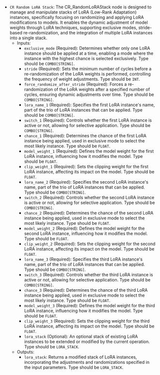 - `CR Random LoRA Stack`: The CR_RandomLoRAStack node is designed to manage and manipulate stacks of LoRA (Low-Rank Adaptation) instances, specifically focusing on randomizing and applying LoRA modifications to models. It enables the dynamic adjustment of model weights through LoRA techniques, supporting exclusive modes, stride-based re-randomization, and the integration of multiple LoRA instances into a single stack.
    - Inputs:
        - `exclusive_mode` (Required): Determines whether only one LoRA instance should be applied at a time, enabling a mode where the instance with the highest chance is selected exclusively. Type should be `COMBO[STRING]`.
        - `stride` (Required): Sets the minimum number of cycles before a re-randomization of the LoRA weights is performed, controlling the frequency of weight adjustments. Type should be `INT`.
        - `force_randomize_after_stride` (Required): Forces a re-randomization of the LoRA weights after a specified number of cycles, ensuring dynamic adjustments over time. Type should be `COMBO[STRING]`.
        - `lora_name_1` (Required): Specifies the first LoRA instance's name, part of the trio of LoRA instances that can be applied. Type should be `COMBO[STRING]`.
        - `switch_1` (Required): Controls whether the first LoRA instance is active or not, allowing for selective application. Type should be `COMBO[STRING]`.
        - `chance_1` (Required): Determines the chance of the first LoRA instance being applied, used in exclusive mode to select the most likely instance. Type should be `FLOAT`.
        - `model_weight_1` (Required): Defines the model weight for the first LoRA instance, influencing how it modifies the model. Type should be `FLOAT`.
        - `clip_weight_1` (Required): Sets the clipping weight for the first LoRA instance, affecting its impact on the model. Type should be `FLOAT`.
        - `lora_name_2` (Required): Specifies the second LoRA instance's name, part of the trio of LoRA instances that can be applied. Type should be `COMBO[STRING]`.
        - `switch_2` (Required): Controls whether the second LoRA instance is active or not, allowing for selective application. Type should be `COMBO[STRING]`.
        - `chance_2` (Required): Determines the chance of the second LoRA instance being applied, used in exclusive mode to select the most likely instance. Type should be `FLOAT`.
        - `model_weight_2` (Required): Defines the model weight for the second LoRA instance, influencing how it modifies the model. Type should be `FLOAT`.
        - `clip_weight_2` (Required): Sets the clipping weight for the second LoRA instance, affecting its impact on the model. Type should be `FLOAT`.
        - `lora_name_3` (Required): Specifies the third LoRA instance's name, part of the trio of LoRA instances that can be applied. Type should be `COMBO[STRING]`.
        - `switch_3` (Required): Controls whether the third LoRA instance is active or not, allowing for selective application. Type should be `COMBO[STRING]`.
        - `chance_3` (Required): Determines the chance of the third LoRA instance being applied, used in exclusive mode to select the most likely instance. Type should be `FLOAT`.
        - `model_weight_3` (Required): Defines the model weight for the third LoRA instance, influencing how it modifies the model. Type should be `FLOAT`.
        - `clip_weight_3` (Required): Sets the clipping weight for the third LoRA instance, affecting its impact on the model. Type should be `FLOAT`.
        - `lora_stack` (Optional): An optional stack of existing LoRA instances to be extended or modified by the current operation. Type should be `LORA_STACK`.
    - Outputs:
        - `lora_stack`: Returns a modified stack of LoRA instances, incorporating the adjustments and randomizations specified in the input parameters. Type should be `LORA_STACK`.
